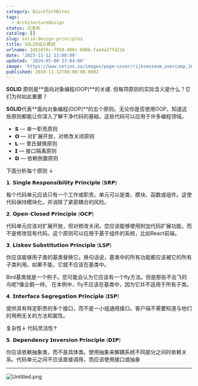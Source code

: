 ```yaml
---
category: QuickTechBites
tags:
  - ArchitectureDesign
status: 已发布
catalog: []
slug: solid-design-principles
title: SOLID设计原则
urlname: 2d810f8c-f950-406c-8d0b-faa4a27fd21b
date: '2023-11-12 23:08:00'
updated: '2024-05-08 23:04:00'
image: 'https://www.notion.so/images/page-cover/rijksmuseum_avercamp_1620.jpg'
published: 2019-11-12T08:00:00.000Z
---
```


**SOLID** 原则是**面向对象编程(OOP)**的关键. 但每项原则的实际含义是什么？它们为何如此重要？


**SOLID**代表**面向对象编程(OOP)**的五个原则。无论你是否使用OOP，知道这些原则都能让你深入了解干净代码的基础，这些代码可以应用于许多编程领域。

- 𝗦 — 单一职责原则
- 𝗢 — 对扩展开放，对修改关闭原则
- 𝗟 — 里氏替换原则
- 𝗜 — 接口隔离原则
- 𝗗 — 依赖倒置原则

下面分析每个原则 ↓


𝟭. 𝗦𝗶𝗻𝗴𝗹𝗲 𝗥𝗲𝘀𝗽𝗼𝗻𝘀𝗶𝗯𝗶𝗹𝗶𝘁𝘆 𝗣𝗿𝗶𝗻𝗰𝗶𝗽𝗹𝗲 (𝗦𝗥𝗣)


每个代码单元应该只有一个工作或职责。单元可以是类、模块、函数或组件。这使代码保持模块化，并消除了紧密耦合的风险。


𝟮. 𝗢𝗽𝗲𝗻-𝗖𝗹𝗼𝘀𝗲𝗱 𝗣𝗿𝗶𝗻𝗰𝗶𝗽𝗹𝗲 (𝗢𝗖𝗣)


代码单元应该对扩展开放，但对修改关闭。您应该能够使用附加代码扩展功能，而不是修改现有代码。这个原则可以应用于基于组件的系统，比如React前端。


𝟯. 𝗟𝗶𝘀𝗸𝗼𝘃 𝗦𝘂𝗯𝘀𝘁𝗶𝘁𝘂𝘁𝗶𝗼𝗻 𝗣𝗿𝗶𝗻𝗰𝗶𝗽𝗹𝗲 (𝗟𝗦𝗣)


你应该能够用子类的基类替换它。换句话说，基类中的所有功能都应该被它的所有子类利用。如果不能，它就不应该在基类中。


Bird基类就是一个例子。您可能会认为它应该有一个fly方法。但是那些不会飞的鸟呢?像企鹅一样。
在本例中，fly不应该在基类中，因为它并不适用于所有子类。


𝟰. 𝗜𝗻𝘁𝗲𝗿𝗳𝗮𝗰𝗲 𝗦𝗲𝗴𝗿𝗲𝗴𝗮𝘁𝗶𝗼𝗻 𝗣𝗿𝗶𝗻𝗰𝗶𝗽𝗹𝗲 (𝗜𝗦𝗣)


提供具有特定职责的多个接口，而不是一小组通用接口。客户端不需要知道与他们的用例无关的方法和属性。


复杂性↓
代码灵活性↑


𝟱. 𝗗𝗲𝗽𝗲𝗻𝗱𝗲𝗻𝗰𝘆 𝗜𝗻𝘃𝗲𝗿𝘀𝗶𝗼𝗻 𝗣𝗿𝗶𝗻𝗰𝗶𝗽𝗹𝗲 (𝗗𝗜𝗣)


你应该依赖抽象类，而不是具体类。使用抽象来解耦系统不同部分之间的依赖关系。代码单元之间不应该直接调用，而应该使用接口或抽象


---


![Untitled.png](https://prod-files-secure.s3.us-west-2.amazonaws.com/5d24fe63-e567-4804-86f9-9fdc62e13082/6fc4afd3-478b-4aaf-9884-0a3f8e406a71/Untitled.png?X-Amz-Algorithm=AWS4-HMAC-SHA256&X-Amz-Content-Sha256=UNSIGNED-PAYLOAD&X-Amz-Credential=ASIAZI2LB4664J22WIUA%2F20250220%2Fus-west-2%2Fs3%2Faws4_request&X-Amz-Date=20250220T053748Z&X-Amz-Expires=3600&X-Amz-Security-Token=IQoJb3JpZ2luX2VjEI7%2F%2F%2F%2F%2F%2F%2F%2F%2F%2FwEaCXVzLXdlc3QtMiJHMEUCIQCpmpLa7%2BheyEFpOk0FJwwarZeXaQM9XqwNGANM4bqn%2FwIgILkwe5xCYQKI%2BA8Q8UJf9tNRR4RJBisENkNdvVP51gcqiAQIt%2F%2F%2F%2F%2F%2F%2F%2F%2F%2F%2FARAAGgw2Mzc0MjMxODM4MDUiDAtmAp%2F3QiktSs8j7CrcA4hty6W7Hs0wgPp6Ot3X3PXuv7sGhgf1IF0oSLh9c1xj3Y4aEUzsUqeq479l4UwUw2AUaU%2BHyBanbhw1Z9GIOYLhL6H7kQ%2BaQAqBXwBSYjYPtv9gDgGrtwaEGmKlFTA6XfuvmgnCL8jlNWBWH5e60wc5CHIkmFe6dsAMaYGHfIvI2vO%2B8immaXThSzKQGLrUcuwQgPDV5gHlimcRv6R2eIVsVXuEbDCekqyODE4bZHa1selFIOgUnv9jKIQLNRit2LhVSbXU7VQm3%2B8GjVKIFokUrZYMtLauPn%2B0NDuDn%2BMTzPcdpHiNcqoSn8gALuQWC5cYRUwFdynZiTtUcrOqfdRt5%2FCwDTDFABcz08pMSg%2BCtsjS3WzBY7TrLn4MbbRnAcIFKiEPdyyTFfwAnBV5GVoRleEgTVk%2BWUZcZJLmJEzC0IoVdKH87VmXkPPTnVOvSieFufdSuVhH%2BUwLVEhwCkPEcopGovb9%2FDArV5ck2BkiytWXhYwX2al%2FzoOBhc5Nz3%2FgRbUMhejLPhpcdCfE%2FUuXRgX7iiibBd7eOCjcOfwMGFNK7mLqlyFuzgy7QWUWgc88yJ%2Bku3gi19UMJki5fH6uDAKFggj3w5GUdh%2FN4mBpuYiUBqDY9iB6krjeMMT82r0GOqUB0yOLGtyXyefTa3BHTrxoqfr5dlYWJSkXHSJ%2Bh20prr3SAxeBVDMgJLq2%2FXLCDbODQIQluEg9K2%2BWR%2FulXcHy8I1pzDc%2BbWl6d7nu7mZFMgqghWbIqf456tf%2Bpr5yDzHBF0hrbbS39BKeXruE6TcLhxyS5Ddzasd5UvpBx4CSD%2FIUQmCUpO27bE%2Bvest7dV5MmL3SdBai8ZHgDg3LoMqpdYZTdnbN&X-Amz-Signature=54c6f3317ce956d2c9648336e8aa401af51bf80e827542e38f674afdebd88cab&X-Amz-SignedHeaders=host&x-id=GetObject)

